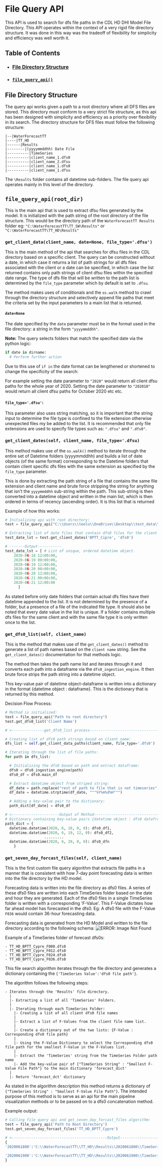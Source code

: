 # File Query API
This API is used to search for dfs file paths in the CDL HD DHI Model File Directory. This API operates within the context of a very rigid file directory structure. It was done in this way was the tradeoff of flexibility for simplicity and efficiency was well worth it.

## Table of Contents
* ### [File Directory Structure](https://github.com/MatthewTe/dfsu_visualization_pipeline/blob/master/docs/dfs%20file%20query%20api.md#file-directory-structure-1)
* ### [`file_query_api()`](https://github.com/MatthewTe/dfsu_visualization_pipeline/blob/master/docs/dfs%20file%20query%20api.md#file_query_apiroot_dir)

## File Directory Structure
The query api works given a path to a root directory where all DFS files are stored. This directory must conform to a very strict file structure, as this api has been designed with simplicity and efficiency as a priority over flexibility in its search. The directory structure for DFS files must follow the following structure:
```
|--|WaterForecastTT
|----|TT_HD
|------|Results
|--------|(yyyymmddhh) Date File
|----------|TimeSeries
|----------|client_name_1.dfs0
|----------|client_name_2.dfsu
|----------|client_name_1.dfs0
|----------|client_name_1.dfsu
```
The `\Results` folder contains all datetime sub-folders. The file query api operates mainly in this level of the directory.

## `file_query_api(root_dir)`
This is the main api that is used to extract dfsu files generated by the model. It is initialized with the path string of the root directory of the file structure. This would be the directory path of the `WaterForecastTT Results` folder eg: `"C:\WaterForecastTT\TT_SW\Results"` or `"C:\WaterForecastTT\TT_HD\Results"`

### `get_client_data(client_name, date=None, file_type='.dfsu')`
This is the main method of the api that searches for dfsu files in the CDL directory based on a specific client. The query can be constructed without a date, in which case it returns a list of path strings for all dfs files associated with the client or a date can be specified, in which case the list returned contains only path strings of client dfsu files within the specified date range. The type of dfs file that will be written to the path list is determined by the `file_type` parameter which by default is set to `.dfsu`.

The method makes uses of conditionals and the `os.walk` method to crawl through the directory structure and selectively append file paths that meet the criteria set by the input parameters to a main list that is returned.

#### `date=None`
The date specified by the `date` parameter must be in the format used in the file directory: a string in the form `"yyyymmddhh"`.

**Note:** The query selects folders that match the specified date via the python logic:
```python
if date in dirname:
  # Perform further action
```
Due to this use of `if in` the date format can be lengthened or shortened to change the
specificity of the search:

For example setting the date parameter to `"2020"` would return all client dfsu paths for the whole year of 2020. Setting the date parameter to `"202010"` would return all client dfsu paths for October 2020 etc etc.

#### `file_type='.dfsu'`:
This parameter also uses string matching, so it is important that the string input to determine the file type is confined to the file extension otherwise unexpected files my be added to the list. It is recommended that only file extensions are used to specify file types such as: `".dfsu"` and `".dfs0"`.

### `get_client_dates(self, client_name, file_type='.dfsu)`
This method makes use of the `os.walk()` method to iterate through the entire set of Datetime folders (yyyymmddhh) and builds a list of date objects (of the same format) corresponding to the Datetime folders that contain client specific dfs files with the same extension as specified by the `file_type` parameter.

This is done by extracting the path string of a file that contains the same file extension and client name and brute force stripping the string for anything that isn't the `yyyymmddhh` sub-string within the path. This sub-string is then converted into a datetime object and written in the main list, which is then ordered in terms of recency (ascending order). It is this list that is returned

Example of how this works:

```python
# Initializing api with root directory:
test = file_query_api("C:\\Users\\teelu\\OneDrive\\Desktop\\test_data\\WaterForecastTT")

# Extracting list of date files that contain dfs0 files for the client BP_TT:
test_date_lst = test.get_client_dates('BPTT_Cipre', 'dfs0')

# -------Output-----------
test_date_lst = [ # List of unique, ordered datetime object.
    2020-06-18 12:00:00,
    2020-06-19 00:00:00,
    2020-06-19 12:00:00,
    2020-06-20 00:00:00,
    2020-06-20 12:00:00,
    2020-06-21 00:00:00,
    2020-06-21 12:00:00
      ]
```  
As stated before only date folders that contain actual dfs files have their datetime appended to the list. It is not determined by the presence of a folder, but a presence of a file of the indicated file type. It should also be noted that every date value in the list is unique. If a folder contains multiple dfs files for the same client and with the same file type it is only written once to the list.

### `get_dfs0_list(self, client_name)`
This is the method that makes use of the `get_client_dates()` method to generate a list of path names based on the `client name` string. See the `get_client_dates()` documentation for that methods logic.

The method then takes the path name list and iterates through it and converts each path into a dataframe via the `dfs0_ingestion_engine`. It then brute force strips the path string into a datetime object.

This key-value pair of datetime object-dataframe is written into a dictionary in the format {datetime object : dataframe}. This is the dictionary that is returned by this method.

Decision Flow Process:
```python
# Method is initialized:
test = file_query_api("Path to root directory")
test.get_dfs0_list('Client Name')

# <---------------get_dfs0_list process----------------------------------->

# Creating list of dfs0 path strings based on client name:
dfs_list = self.get_client_data_paths(client_name, file_type='.dfs0')

# Iterating through the list of file paths:
for path in dfs_list:

  # Initializing the dfs0 based on path and extract dataframe:
  dfs0 = dfs0_ingestion_engine(path)
  dfs0_df = dfs0.main_df

  # Extract datetime object from striped string:
  df_date = path.replace("rest of path to file that is not timeseries", '')
  df_date = datetime.strptime(df_date, """%Y%m%d%H""")

  # Adding a key-value pair to the dictionary:
  path_dict[df_date] = dfs0_df

# <----------------------Output of Method------------------------------------->
# Dictionary containing key-value pairs {datetime object : dfs0 dataframe}
path_dict = {
  datetime.datetime(2020, 6, 18, 0, 0): dfs0_df1,
  datetime.datetime(2020, 6, 19, 12, 0): dfs0_df2,
                  .........
  datetime.datetime(2020, 6, 20, 0, 0): dfs0_dfn
    }  
```  

### `get_seven_day_forcast_files(self, client_name)`
This is the first custom file query algorithm that extracts file paths in a manner that is consistent with how 7-day point forecasting data is written into the file directory by the HD model.

Forecasting data is written into the file directory as dfs0 files. A series of these dfs0 files are written into each TimeSeries folder based on the date and hour they are generated. Each of the dfs0 files in a single TimeSeries folder is written with a corresponding 'F-Value'. This F-Value dictates how far ahead model has forecasted in the dfs0. Eg: A dfs0 file with the F-Value `F036` would contain 36-hour forecasting data.

Forecasting data is generated from the HD Model and written to the file directory according to the following schema:
![ERROR: Image Not Found](https://github.com/MatthewTe/dfsu_visualization_pipeline/blob/master/resources/Forecasting%20Model%20Doc.jpeg)

Example of a TimeSeries folder of forecast dfs0s:
```
- TT_HD_BPTT_Cypre_F000.dfs0
- TT_HD_BPTT_Cypre_F012.dfs0
- TT_HD_BPTT_Cypre_F024.dfs0
- TT_HD_BPTT_Cypre_F036.dfs0
```
This file search algorithm iterates through the file directory and generates a dictionary containing the `{'TimeSeries Value':'dfs0 file path'}`.

The algorithm follows the following steps:
```
- Iterates through the 'Results' file directory.
  |
  |- Extracting a list of all 'TimeSeries' Folders.
  |
  |- Iterating through each TimeSeries Folder:
    |- Creating a list of all client dfs0 file names
    |
    |- Extract a list of F-Values from the client file name list.
    |
    |- Create a dictionary out of the two lists: {F-Value : Corresponding dfs0 file path}
    |
    |- Using the F-Value Dictionary to select the Corresponding dfs0 file path for the smallest F-Value in the F-Values list.
    |
    |- Extract the 'TimeSeries' string from the TimeSeries Folder path name
    |- Add the key-value pair of {"TimeSeries String" : "Smallest F-Value File Path"} to the main dictionary 'forecast_dict'
  |
  |- Return 'forecast_dct' dictionary
```
As stated in the algorithm description this method returns a dictionary of `{"TimeSeries String" : "Smallest F-Value File Path"}`. The intended purpose of this method is to serve as an api for the main pipeline visualization methods or to be passed on to a dfs0 concatenation method.

Example output:
```python
# Calling file query api and get_seven_day_forcast_files algorithm:
test = file_query_api('Path to Root Directory')
test.get_seven_day_forcast_files('TT_HD_BPTT_Cypre')

# <--------------------------------------------Output------------------------------------------------->
{
'2020061800':'C:\\WaterForecastTT\\TT_HD\\Results\\2020061800\\TimeSeries\\TT_HD_BPTT_Cypre_F000.dfs0', '2020061812':'C:\\WaterForecastTT\\TT_HD\\Results\\2020061812\\TimeSeries\\TT_HD_BPTT_Cypre_F012.dfs0',

'2020061900':'C:\\WaterForecastTT\\TT_HD\\Results\\2020061900\\TimeSeries\\TT_HD_BPTT_Cypre_F024.dfs0'
}
```
